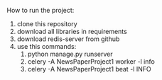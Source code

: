How to run the project:

1. clone this repository
2. download all libraries in requirements
3. download redis-server from github
4. use this commands:
   1. python manage.py runserver
   2. celery -A NewsPaperProject1 worker -l info
   3. celery -A NewsPaperProject1 beat -l INFO
